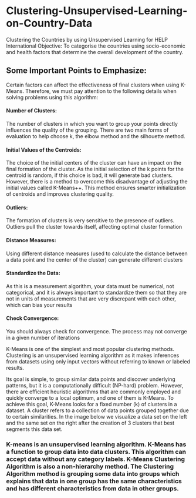 # Clustering-Unsupervised-Learning-on-Country-Data
Clustering the Countries by using Unsupervised Learning for HELP International Objective: To categorise the countries using socio-economic and health factors that determine the overall development of the country.

## Some Important Points to Emphasize:
Certain factors can affect the effectiveness of final clusters when using K-Means. Therefore, we must pay attention to the following details when solving problems using this algorithm:
#### Number of Clusters: 
The number of clusters in which you want to group your points directly influences the quality of the grouping. There are two main forms of evaluation to help choose k, the elbow method and the silhouette method.
#### Initial Values of the Centroids: 
The choice of the initial centers of the cluster can have an impact on the final formation of the cluster. As the initial selection of the k points for the centroid is random, if this choice is bad, it will generate bad clusters. However, there is a method to overcome this disadvantage of adjusting the initial values ​​called K-Means++. This method ensures smarter initialization of centroids and improves clustering quality.
#### Outliers: 
The formation of clusters is very sensitive to the presence of outliers. Outliers pull the cluster towards itself, affecting optimal cluster formation
#### Distance Measures: 
Using different distance measures (used to calculate the distance between a data point and the center of the cluster) can generate different clusters
#### Standardize the Data: 
As this is a measurement algorithm, your data must be numerical, not categorical, and it is always important to standardize them so that they are not in units of measurements that are very discrepant with each other, which can bias your results
#### Check Convergence: 
You should always check for convergence. The process may not converge in a given number of iterations

K-Means is one of the simplest and most popular clustering methods. Clustering is an unsupervised learning algorithm as it makes inferences from datasets using only input vectors without referring to known or labeled results.

Its goal is simple, to group similar data points and discover underlying patterns, but it is a computationally difficult (NP-hard) problem. However, there are efficient heuristic algorithms that are commonly employed and quickly converge to a local optimum, and one of them is K-Means.
To achieve this goal, K-Means looks for a fixed number (k) of clusters in a dataset. A cluster refers to a collection of data points grouped together due to certain similarities.
In the image below we visualize a data set on the left and the same set on the right after the creation of 3 clusters that best segments this data set.

### K-means is an unsupervised learning algorithm. K-Means has a function to group data into data clusters. This algorithm can accept data without any category labels. K-Means Clustering Algorithm is also a non-hierarchy method. The Clustering Algorithm method is grouping some data into groups which explains that data in one group has the same characteristics and has different characteristics from data in other groups.

